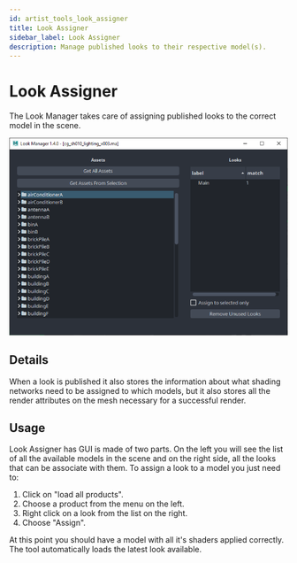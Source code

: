 ```yaml
---
id: artist_tools_look_assigner
title: Look Assigner
sidebar_label: Look Assigner
description: Manage published looks to their respective model(s).
---
```


# Look Assigner

The Look Manager takes care of assigning published looks to the correct model in the scene.

![Look Assigner](assets/artist_tools_look_assigner.png)

## Details

When a look is published it also stores the information about what shading networks need to be assigned to which models, but it also stores all the render attributes on the mesh necessary for a successful render.

## Usage

Look Assigner has GUI is made of two parts. On the left you will see the list of all the available models in the scene and on the right side, all the looks that can be associate with them. To assign a look to a model you just need to:

1.  Click on "load all products".
2.  Choose a product from the menu on the left.
3.  Right click on a look from the list on the right.
4.  Choose "Assign".

At this point you should have a model with all it's shaders applied correctly. The tool automatically loads the latest look available.
